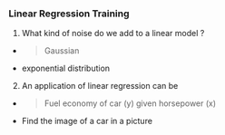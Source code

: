 ### Linear Regression Training

1. What kind of noise do we add to a linear model ?

- >Gaussian    
- exponential distribution


2. An application of linear regression can be

- >Fuel economy of car (y) given horsepower (x)      
- Find the image of a car in a picture 